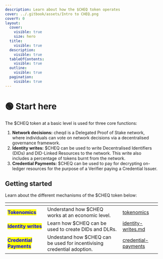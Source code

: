 ```yaml
---
description: Learn about how the $CHEQ token operates
cover: ../.gitbook/assets/Intro to CHEQ.png
coverY: 0
layout:
  cover:
    visible: true
    size: hero
  title:
    visible: true
  description:
    visible: true
  tableOfContents:
    visible: true
  outline:
    visible: true
  pagination:
    visible: true
---
```


# 🟢 Start here

The $CHEQ token at a basic level is used for three core functions:

1. **Network decisions:** cheqd is a Delegated Proof of Stake network, where individuals can vote on network decisions via a decentralised governance framework.
2. **Identity writes:** $CHEQ can be used to write Decentralised Identifiers (DIDs) and DID-Linked Resources to the network. This write also includes a percentage of tokens burnt from the network.
3. **Credential Payments:** $CHEQ can be used to pay for decrypting on-ledger resources for the purpose of a Verifier paying a Credential Issuer.&#x20;

## Getting started

Learn about the different mechanisms of the $CHEQ token below:

<table data-view="cards"><thead><tr><th></th><th></th><th data-hidden data-card-target data-type="content-ref"></th></tr></thead><tbody><tr><td><mark style="color:blue;"><strong>Tokenomics</strong></mark></td><td>Understand how $CHEQ works at an economic level.</td><td><a href="tokenomics/">tokenomics</a></td></tr><tr><td><mark style="color:blue;"><strong>Identity writes</strong></mark></td><td>Learn how $CHEQ can be used to create DIDs and DLRs.</td><td><a href="identity-writes.md">identity-writes.md</a></td></tr><tr><td><mark style="color:blue;"><strong>Credential Payments</strong></mark></td><td>Undestand how $CHEQ can be used for incentivising credential adoption.</td><td><a href="credential-payments/">credential-payments</a></td></tr></tbody></table>

